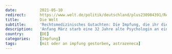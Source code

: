 ```yaml
---
date:          2021-05-10
redirect:      https://www.welt.de/politik/deutschland/plus230984391/Rechtsmedizinisches-Gutachten-Die-Impfung-die-ihr-die-Tochter-nahm.html
title:         Die Welt
subtitle:      'Rechtsmedizinisches Gutachten: Die Impfung, die ihr die Tochter nahm'
description:   'Anfang März starb eine 32 Jahre alte Psychologin an einer Hirnblutung. Ihre Mutter vermutete einen Zusammenhang mit der Corona-Impfung der Tochter – und wurde angefeindet. Doch nun ist bestätigt: Das Vakzin von AstraZeneca war der Auslöser.'
country:       [DE]
categories:    [Impfung]
tags:          [mit oder an impfung gestorben, astrazeneca]
---
```

